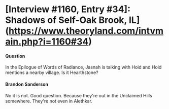 # [Interview #1160, Entry #34]: Shadows of Self-Oak Brook, IL](https://www.theoryland.com/intvmain.php?i=1160#34)

#### Question

In the Epilogue of Words of Radiance, Jasnah is talking with Hoid and Hoid mentions a nearby village. Is it Hearthstone?

#### Brandon Sanderson

No it is not. Good question. Because they're out in the Unclaimed Hills somewhere. They're not even in Alethkar.

